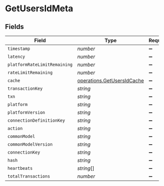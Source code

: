 # GetUsersIdMeta


## Fields

| Field                                                                    | Type                                                                     | Required                                                                 | Description                                                              |
| ------------------------------------------------------------------------ | ------------------------------------------------------------------------ | ------------------------------------------------------------------------ | ------------------------------------------------------------------------ |
| `timestamp`                                                              | *number*                                                                 | :heavy_minus_sign:                                                       | N/A                                                                      |
| `latency`                                                                | *number*                                                                 | :heavy_minus_sign:                                                       | N/A                                                                      |
| `platformRateLimitRemaining`                                             | *number*                                                                 | :heavy_minus_sign:                                                       | N/A                                                                      |
| `rateLimitRemaining`                                                     | *number*                                                                 | :heavy_minus_sign:                                                       | N/A                                                                      |
| `cache`                                                                  | [operations.GetUsersIdCache](../../models/operations/getusersidcache.md) | :heavy_minus_sign:                                                       | N/A                                                                      |
| `transactionKey`                                                         | *string*                                                                 | :heavy_minus_sign:                                                       | N/A                                                                      |
| `txn`                                                                    | *string*                                                                 | :heavy_minus_sign:                                                       | N/A                                                                      |
| `platform`                                                               | *string*                                                                 | :heavy_minus_sign:                                                       | N/A                                                                      |
| `platformVersion`                                                        | *string*                                                                 | :heavy_minus_sign:                                                       | N/A                                                                      |
| `connectionDefinitionKey`                                                | *string*                                                                 | :heavy_minus_sign:                                                       | N/A                                                                      |
| `action`                                                                 | *string*                                                                 | :heavy_minus_sign:                                                       | N/A                                                                      |
| `commonModel`                                                            | *string*                                                                 | :heavy_minus_sign:                                                       | N/A                                                                      |
| `commonModelVersion`                                                     | *string*                                                                 | :heavy_minus_sign:                                                       | N/A                                                                      |
| `connectionKey`                                                          | *string*                                                                 | :heavy_minus_sign:                                                       | N/A                                                                      |
| `hash`                                                                   | *string*                                                                 | :heavy_minus_sign:                                                       | N/A                                                                      |
| `heartbeats`                                                             | *string*[]                                                               | :heavy_minus_sign:                                                       | N/A                                                                      |
| `totalTransactions`                                                      | *number*                                                                 | :heavy_minus_sign:                                                       | N/A                                                                      |